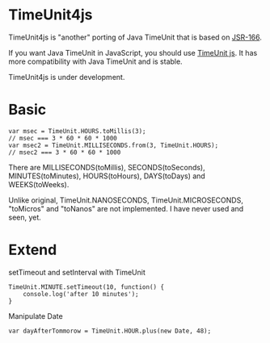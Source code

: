 # TimeUnit4js

TimeUnit4js is "another" porting of Java TimeUnit that is based on [JSR-166](http://gee.cs.oswego.edu/dl/concurrency-interest/index.html).

If you want Java TimeUnit in JavaScript, you should use [TimeUnit js](https://github.com/jwalton/timeunitjs/).
It has more compatibility with Java TimeUnit and is stable.

TimeUnit4js is under development.

# Basic
    var msec = TimeUnit.HOURS.toMillis(3);
    // msec === 3 * 60 * 60 * 1000
    var msec2 = TimeUnit.MILLISECONDS.from(3, TimeUnit.HOURS);
    // msec2 === 3 * 60 * 60 * 1000

There are MILLISECONDS(toMillis), SECONDS(toSeconds), MINUTES(toMinutes), HOURS(toHours), 
DAYS(toDays) and WEEKS(toWeeks).

Unlike original, TimeUnit.NANOSECONDS, TimeUnit.MICROSECONDS, "toMicros" and "toNanos" are not implemented.
I have never used and seen, yet.

# Extend
setTimeout and setInterval with TimeUnit

    TimeUnit.MINUTE.setTimeout(10, function() {
        console.log('after 10 minutes');
    }

Manipulate Date

    var dayAfterTommorow = TimeUnit.HOUR.plus(new Date, 48);
